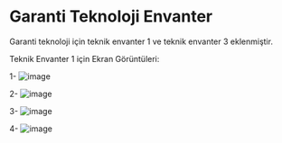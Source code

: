 # Garanti Teknoloji Envanter
 Garanti teknoloji için teknik envanter 1 ve teknik envanter 3 eklenmiştir.

 Teknik Envanter 1 için Ekran Görüntüleri:

 
 1- ![image](https://github.com/sedanursamur/Garanti-Teknoloji-Envanter/assets/81965223/e641f8ec-a552-4326-a9e4-87216d8053ca)

 2- ![image](https://github.com/sedanursamur/Garanti-Teknoloji-Envanter/assets/81965223/22fa5e96-69d5-4190-9e5c-d2f3d725fbb7)
 
 3- ![image](https://github.com/sedanursamur/Garanti-Teknoloji-Envanter/assets/81965223/2ef9ada7-25ee-4409-bc56-873e1eae25e9)

 4- ![image](https://github.com/sedanursamur/Garanti-Teknoloji-Envanter/assets/81965223/6f88b01b-5196-42d2-bcf2-254c87fb0bcf)

